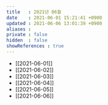```yaml
---
title   : 2021년 06월
date    : 2021-06-01 15:21:41 +0900
updated : 2021-06-06 13:01:39 +0900
aliases : 
private : false
hidden  : false
showReferences : true
---
```

- [[2021-06-01]]
- [[2021-06-02]]
- [[2021-06-03]]
- [[2021-06-04]]
- [[2021-06-05]]
- [[2021-06-06]]
